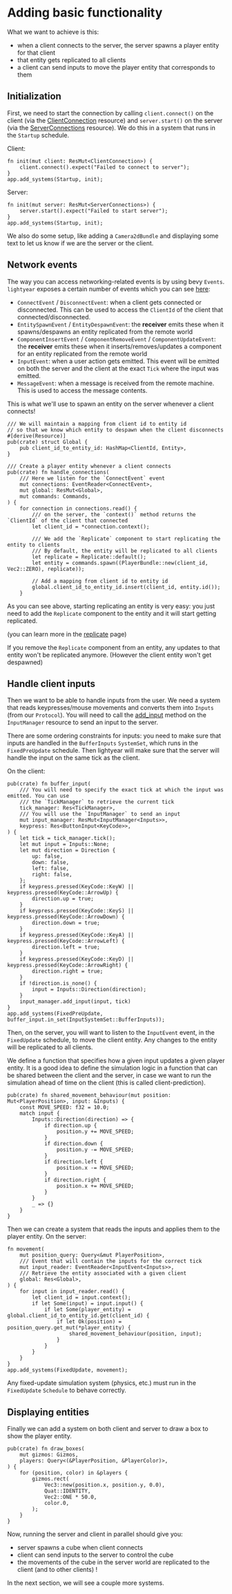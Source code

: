 # Adding basic functionality

What we want to achieve is this:
- when a client connects to the server, the server spawns a player entity for that client
- that entity gets replicated to all clients
- a client can send inputs to move the player entity that corresponds to them

## Initialization

First, we need to start the connection by calling `client.connect()` on the client (via the [ClientConnection](https://docs.rs/lightyear/latest/lightyear/prelude/client/struct.ClientConnection.html) resource) and `server.start()` on the server (via the [ServerConnections](https://docs.rs/lightyear/latest/lightyear/prelude/server/struct.ServerConnections.html) resource).
We do this in a system that runs in the `Startup` schedule.

Client:
```rust,noplayground
fn init(mut client: ResMut<ClientConnection>) {
    client.connect().expect("Failed to connect to server");
}
app.add_systems(Startup, init);
```

Server:
```rust,noplayground
fn init(mut server: ResMut<ServerConnections>) {
    server.start().expect("Failed to start server");
}
app.add_systems(Startup, init);
```

We also do some setup, like adding a `Camera2dBundle` and displaying some text to let us know
if we are the server or the client.

## Network events

The way you can access networking-related events is by using bevy `Events`. `lightyear` exposes a certain number of events which you can see [here](https://docs.rs/lightyear/latest/lightyear/shared/events/components/index.html):
- `ConnectEvent` / `DisconnectEvent`: when a client gets connected or disconnected. This can be used to access the `ClientId` of the client that connected/disconnected.
- `EntitySpawnEvent` / `EntityDespawnEvent`: the **receiver** emits these when it spawns/despawns an entity replicated from the remote world
- `ComponentInsertEvent` / `ComponentRemoveEvent` / `ComponentUpdateEvent`: the **receiver** emits these when it inserts/removes/updates a component for an entity replicated from the remote world
- `InputEvent`: when a user action gets emitted. This event will be emitted on both the server and the client at the exact `Tick` where the input was emitted.
- `MessageEvent`: when a message is received from the remote machine. This is used to access the message contents.

This is what we'll use to spawn an entity on the server whenever a client connects!

```rust,noplayground
/// We will maintain a mapping from client id to entity id
// so that we know which entity to despawn when the client disconnects
#[derive(Resource)]
pub(crate) struct Global {
    pub client_id_to_entity_id: HashMap<ClientId, Entity>,
}

/// Create a player entity whenever a client connects
pub(crate) fn handle_connections(
    /// Here we listen for the `ConnectEvent` event
    mut connections: EventReader<ConnectEvent>,
    mut global: ResMut<Global>,
    mut commands: Commands,
) {
    for connection in connections.read() {
        /// on the server, the `context()` method returns the `ClientId` of the client that connected
        let client_id = *connection.context();
        
        /// We add the `Replicate` component to start replicating the entity to clients
        /// By default, the entity will be replicated to all clients
        let replicate = Replicate::default(); 
        let entity = commands.spawn((PlayerBundle::new(client_id, Vec2::ZERO), replicate));
        
        // Add a mapping from client id to entity id
        global.client_id_to_entity_id.insert(client_id, entity.id());
    }
```

As you can see above, starting replicating an entity is very easy: you just need to add the `Replicate` component to the entity
and it will start getting replicated.

(you can learn more in the [replicate](./concepts/replication/replicate.md) page)


If you remove the `Replicate` component from an entity, any updates to that entity won't be replicated anymore.
(However the client entity won't get despawned)


## Handle client inputs

Then we want to be able to handle inputs from the user.
We need a system that reads keypresses/mouse movements and converts them into `Inputs` (from our `Protocol`).
You will need to call the [add_input](https://docs.rs/lightyear/latest/lightyear/client/input/struct.InputManager.html#method.add_input) method on the `InputManager` resource to send an input to the server.

There are some ordering constraints for inputs: you need to make sure that inputs are handled in the `BufferInputs` `SystemSet`, which runs in the `FixedPreUpdate` schedule.
Then lightyear will make sure that the server will handle the input on the same tick as the client.

On the client:
```rust,noplayground
pub(crate) fn buffer_input(
    /// You will need to specify the exact tick at which the input was emitted. You can use 
    /// the `TickManager` to retrieve the current tick
    tick_manager: Res<TickManager>,
    /// You will use the `InputManager` to send an input
    mut input_manager: ResMut<InputManager<Inputs>>,
    keypress: Res<ButtonInput<KeyCode>>,
) {
    let tick = tick_manager.tick();
    let mut input = Inputs::None;
    let mut direction = Direction {
        up: false,
        down: false,
        left: false,
        right: false,
    };
    if keypress.pressed(KeyCode::KeyW) || keypress.pressed(KeyCode::ArrowUp) {
        direction.up = true;
    }
    if keypress.pressed(KeyCode::KeyS) || keypress.pressed(KeyCode::ArrowDown) {
        direction.down = true;
    }
    if keypress.pressed(KeyCode::KeyA) || keypress.pressed(KeyCode::ArrowLeft) {
        direction.left = true;
    }
    if keypress.pressed(KeyCode::KeyD) || keypress.pressed(KeyCode::ArrowRight) {
        direction.right = true;
    }
    if !direction.is_none() {
        input = Inputs::Direction(direction);
    }
    input_manager.add_input(input, tick)
}
app.add_systems(FixedPreUpdate, buffer_input.in_set(InputSystemSet::BufferInputs));
```

Then, on the server, you will want to listen to the `InputEvent` event, in the `FixedUpdate` schedule,
to move the client entity. Any changes to the entity will be replicated to all clients.

We define a function that specifies how a given input updates a given player entity. It is a good idea to define
the simulation logic in a function that can be shared between the client and the server, in case we want to run 
the simulation ahead of time on the client (this is called client-prediction).

```rust,noplayground 
pub(crate) fn shared_movement_behaviour(mut position: Mut<PlayerPosition>, input: &Inputs) {
    const MOVE_SPEED: f32 = 10.0;
    match input {
        Inputs::Direction(direction) => {
            if direction.up {
                position.y += MOVE_SPEED;
            }
            if direction.down {
                position.y -= MOVE_SPEED;
            }
            if direction.left {
                position.x -= MOVE_SPEED;
            }
            if direction.right {
                position.x += MOVE_SPEED;
            }
        }
        _ => {}
    }
}
```

Then we can create a system that reads the inputs and applies them to the player entity.
On the server:
```rust,noplayground
fn movement(
    mut position_query: Query<&mut PlayerPosition>,
    /// Event that will contain the inputs for the correct tick
    mut input_reader: EventReader<InputEvent<Inputs>>,
    /// Retrieve the entity associated with a given client
    global: Res<Global>,
) {
    for input in input_reader.read() {
        let client_id = input.context();
        if let Some(input) = input.input() {
            if let Some(player_entity) = global.client_id_to_entity_id.get(client_id) {
                if let Ok(position) = position_query.get_mut(*player_entity) {
                    shared_movement_behaviour(position, input);
                }
            }
        }
    }
}
app.add_systems(FixedUpdate, movement);
```

Any fixed-update simulation system (physics, etc.) must run in the `FixedUpdate` `Schedule` to behave correctly.


## Displaying entities

Finally we can add a system on both client and server to draw a box to show the player entity.

```rust,noplayground
pub(crate) fn draw_boxes(
    mut gizmos: Gizmos,
    players: Query<(&PlayerPosition, &PlayerColor)>,
) {
    for (position, color) in &players {
        gizmos.rect(
            Vec3::new(position.x, position.y, 0.0),
            Quat::IDENTITY,
            Vec2::ONE * 50.0,
            color.0,
        );
    }
}
```


Now, running the server and client in parallel should give you:
- server spawns a cube when client connects
- client can send inputs to the server to control the cube
- the movements of the cube in the server world are replicated to the client (and to other clients) !

In the next section, we will see a couple more systems.